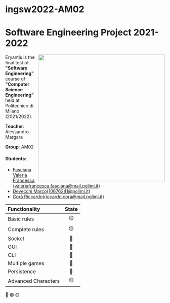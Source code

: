# ingsw2022-AM02
# Software Engineering Project 2021-2022
<img src="https://www.craniocreations.it/wp-content/uploads/2021/06/Eriantys_scatola3Dombra.png" width=400px height=400px align="right" />


Eryantis is the final test of **"Software Engineering"** course of **"Computer Science Engineering"** held at Politecnico di Milano (2021/2022).

**Teacher**: Alessandro Margara

**Group**: AM02

#### Students:
* [Fasciana Valeria Francesca](https://github.com/ValeriaFasciana) (valeriafrancesca.fasciana@mail.polimi.it)
* [Devecchi Marco](https://github.com/MarcoDevecchi)(10676241@polimi.it)
* [Corà Riccardo](https://github.com/riccardocora)(riccardo.cora@mail.polimi.it)


| Functionality    |                       State                        |
|:-----------------|:--------------------------------------------------:|
| Basic rules            | 🟡 |
| Complete rules         | 🟡 |
| Socket                 | 🔴 |
| GUI                    | 🔴 |
| CLI                    | 🔴 |
| Multiple games         | 🔴 |
| Persistence            | 🔴 |
| Advanced Characters    | 🟡 |


🔴
🟢
🟡

